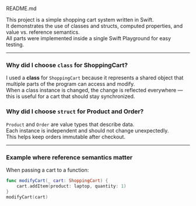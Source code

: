 README.md

This project is a simple shopping cart system written in Swift.  
It demonstrates the use of classes and structs, computed properties, and value vs. reference semantics.  
All parts were implemented inside a single Swift Playground for easy testing.

---

### Why did I choose `class` for ShoppingCart?

I used a **class** for `ShoppingCart` because it represents a shared object that multiple parts of the program can access and modify.  
When a class instance is changed, the change is reflected everywhere — this is useful for a cart that should stay synchronized.

### Why did I choose `struct` for Product and Order?

`Product` and `Order` are value types that describe data.  
Each instance is independent and should not change unexpectedly.  
This helps keep orders immutable after checkout.

---

### Example where reference semantics matter

When passing a cart to a function:
```swift
func modifyCart(_ cart: ShoppingCart) {
    cart.addItem(product: laptop, quantity: 1)
}
modifyCart(cart)
